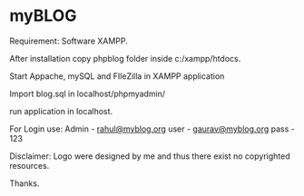 # myBLOG
Requirement:
  Software XAMPP. 
  
  After installation copy phpblog folder inside c:/xampp/htdocs.
  
  Start Appache, mySQL and FIleZilla in XAMPP application
  
  Import blog.sql in localhost/phpmyadmin/
  
  run application in localhost.
  
  For Login use:
  Admin - rahul@myblog.org
  user - gaurav@myblog.org
  pass - 123
  
  Disclaimer: Logo were designed by me and thus there exist no copyrighted resources. 
  
  Thanks.
